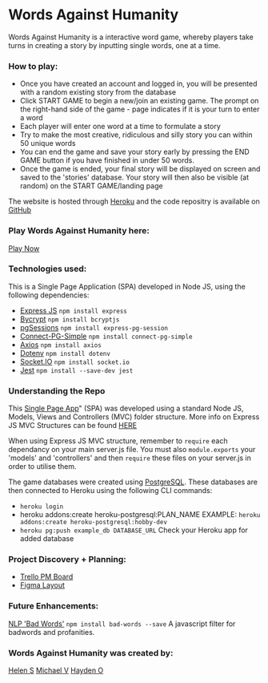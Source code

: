 # Words Against Humanity

Words Against Humanity is a interactive word game, whereby players take turns in creating a story by inputting single words, one at a time. 

### How to play:

- Once you have created an account and logged in, you will be presented with a random existing story from the database
- Click START GAME to begin a new/join an existing game. The prompt on the right-hand side of the game - page indicates if it is your turn to enter a word
- Each player will enter one word at a time to formulate a story
- Try to make the most creative, ridiculous and silly story you can within 50 unique words
- You can end the game and save your story early by pressing the END GAME button if you have finished in under 50 words.
- Once the game is ended, your final story will be displayed on screen and saved to the 'stories' database. Your story will then also be visible (at random) on the START GAME/landing page


The website is hosted through [Heroku](https://devcenter.heroku.com/categories/reference) and the code repositry is available on [GitHub](https://github.com/)

### Play Words Against Humanity here:
[Play Now](https://words-against-humanity.herokuapp.com/)

### Technologies used:
This is a Single Page Application (SPA) developed in Node JS, using the following dependencies:

- [Express JS](https://expressjs.com/)
    `npm install express`
- [Bycrypt](https://www.npmjs.com/package/bcryptjs)
    `npm install bcryptjs`
- [pgSessions](https://www.npmjs.com/package/express-pg-session)
    `npm install express-pg-session`
- [Connect-PG-Simple](https://www.npmjs.com/package/connect-pg-simple)
    `npm install connect-pg-simple`
- [Axios](https://axios-http.com/docs/intro)
    `npm install axios`
- [Dotenv](https://www.npmjs.com/package/dotenv)
    `npm install dotenv`
- [Socket.IO](https://socket.io/)
    `npm install socket.io`
- [Jest](https://jestjs.io/)
    `npm install --save-dev jest`


### Understanding the Repo

This [Single Page App](https://developer.mozilla.org/en-US/docs/Glossary/SPA)" (SPA) was developed using a standard Node JS, Models, Views and Controllers (MVC) folder structure. More info on Express JS MVC Structures can be found [HERE](https://www.section.io/engineering-education/node-mvc-architecture/)

When using Express JS MVC structure, remember to `require` each dependancy on your main server.js file. You must also `module.exports` your 'models' and 'controllers' and then `require` these files on your server.js in order to utilise them.

The game databases were created using [PostgreSQL](https://www.postgresql.org/). These databases are then connected to Heroku using the following CLI commands:

- `heroku login`
- heroku addons:create heroku-postgresql:PLAN_NAME
EXAMPLE: `heroku addons:create heroku-postgresql:hobby-dev`
- `heroku pg:push example_db DATABASE_URL`
Check your Heroku app for added database


### Project Discovery + Planning:

- [Trello PM Board](https://trello.com/b/bCL5eeh9/planning-board)
- [Figma Layout](https://www.figma.com/file/twTdxgSvGdGqNxnHYpLH4h/Words-Against-Humanity?node-id=0%3A1)

### Future Enhancements:

[NLP 'Bad Words'](https://www.npmjs.com/package/bad-words)
    `npm install bad-words --save`
    A javascript filter for badwords and profanities.


### Words Against Humanity was created by:
[Helen S](https://github.com/hstonehouse)
[Michael V](https://github.com/michaeljgrant)
[Hayden O](https://github.com/hjofford)
